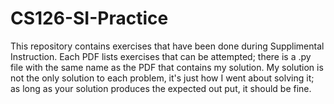 # CS126-SI-Practice
This repository contains exercises that have been done during Supplimental
Instruction.
Each PDF lists exercises that can be attempted; there is a .py file with the
same name as the PDF that contains my solution. My solution is not the only
solution to each problem, it's just how I went about solving it; as long as your
solution produces the expected out put, it should be fine.
